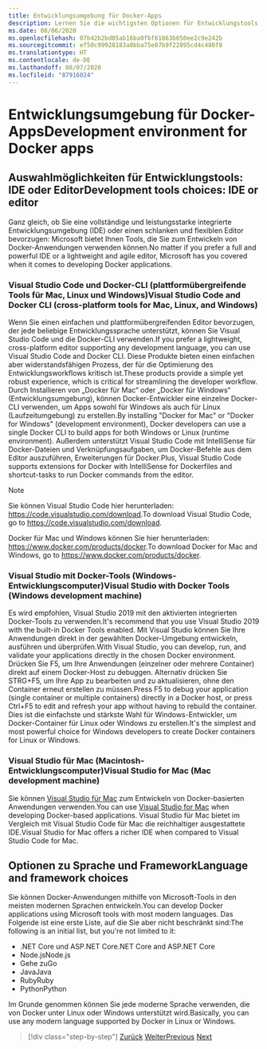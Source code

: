 ```yaml
---
title: Entwicklungsumgebung für Docker-Apps
description: Lernen Sie die wichtigsten Optionen für Entwicklungstools kennen, die den Docker-Entwicklungslebenszyklus unterstützen.
ms.date: 08/06/2020
ms.openlocfilehash: 07b42b2bd05ab16ba0fbf61863b050ee2c9e242b
ms.sourcegitcommit: ef50c99928183a0bba75e07b9f22895cd4c480f8
ms.translationtype: HT
ms.contentlocale: de-DE
ms.lasthandoff: 08/07/2020
ms.locfileid: "87916024"
---
```

# <a name="development-environment-for-docker-apps"></a><span data-ttu-id="803d1-103">Entwicklungsumgebung für Docker-Apps</span><span class="sxs-lookup"><span data-stu-id="803d1-103">Development environment for Docker apps</span></span>

## <a name="development-tools-choices-ide-or-editor"></a><span data-ttu-id="803d1-104">Auswahlmöglichkeiten für Entwicklungstools: IDE oder Editor</span><span class="sxs-lookup"><span data-stu-id="803d1-104">Development tools choices: IDE or editor</span></span>

<span data-ttu-id="803d1-105">Ganz gleich, ob Sie eine vollständige und leistungsstarke integrierte Entwicklungsumgebung (IDE) oder einen schlanken und flexiblen Editor bevorzugen: Microsoft bietet Ihnen Tools, die Sie zum Entwickeln von Docker-Anwendungen verwenden können.</span><span class="sxs-lookup"><span data-stu-id="803d1-105">No matter if you prefer a full and powerful IDE or a lightweight and agile editor, Microsoft has you covered when it comes to developing Docker applications.</span></span>

### <a name="visual-studio-code-and-docker-cli-cross-platform-tools-for-mac-linux-and-windows"></a><span data-ttu-id="803d1-106">Visual Studio Code und Docker-CLI (plattformübergreifende Tools für Mac, Linux und Windows)</span><span class="sxs-lookup"><span data-stu-id="803d1-106">Visual Studio Code and Docker CLI (cross-platform tools for Mac, Linux, and Windows)</span></span>

<span data-ttu-id="803d1-107">Wenn Sie einen einfachen und plattformübergreifenden Editor bevorzugen, der jede beliebige Entwicklungssprache unterstützt, können Sie Visual Studio Code und die Docker-CLI verwenden.</span><span class="sxs-lookup"><span data-stu-id="803d1-107">If you prefer a lightweight, cross-platform editor supporting any development language, you can use Visual Studio Code and Docker CLI.</span></span> <span data-ttu-id="803d1-108">Diese Produkte bieten einen einfachen aber widerstandsfähigen Prozess, der für die Optimierung des Entwicklungsworkflows kritisch ist.</span><span class="sxs-lookup"><span data-stu-id="803d1-108">These products provide a simple yet robust experience, which is critical for streamlining the developer workflow.</span></span> <span data-ttu-id="803d1-109">Durch Installieren von „Docker für Mac“ oder „Docker für Windows“ (Entwicklungsumgebung), können Docker-Entwickler eine einzelne Docker-CLI verwenden, um Apps sowohl für Windows als auch für Linux (Laufzeitumgebung) zu erstellen.</span><span class="sxs-lookup"><span data-stu-id="803d1-109">By installing "Docker for Mac" or "Docker for Windows" (development environment), Docker developers can use a single Docker CLI to build apps for both Windows or Linux (runtime environment).</span></span> <span data-ttu-id="803d1-110">Außerdem unterstützt Visual Studio Code mit IntelliSense für Docker-Dateien und Verknüpfungsaufgaben, um Docker-Befehle aus dem Editor auszuführen, Erweiterungen für Docker.</span><span class="sxs-lookup"><span data-stu-id="803d1-110">Plus, Visual Studio Code supports extensions for Docker with IntelliSense for Dockerfiles and shortcut-tasks to run Docker commands from the editor.</span></span>

> [!NOTE]
> <span data-ttu-id="803d1-111">Sie können Visual Studio Code hier herunterladen: <https://code.visualstudio.com/download>.</span><span class="sxs-lookup"><span data-stu-id="803d1-111">To download Visual Studio Code, go to <https://code.visualstudio.com/download>.</span></span>
>
> <span data-ttu-id="803d1-112">Docker für Mac und Windows können Sie hier herunterladen: <https://www.docker.com/products/docker>.</span><span class="sxs-lookup"><span data-stu-id="803d1-112">To download Docker for Mac and Windows, go to <https://www.docker.com/products/docker>.</span></span>

### <a name="visual-studio-with-docker-tools-windows-development-machine"></a><span data-ttu-id="803d1-113">Visual Studio mit Docker-Tools (Windows-Entwicklungscomputer)</span><span class="sxs-lookup"><span data-stu-id="803d1-113">Visual Studio with Docker Tools (Windows development machine)</span></span>

<span data-ttu-id="803d1-114">Es wird empfohlen, Visual Studio 2019 mit den aktivierten integrierten Docker-Tools zu verwenden.</span><span class="sxs-lookup"><span data-stu-id="803d1-114">It's recommend that you use Visual Studio 2019 with the built-in Docker Tools enabled.</span></span> <span data-ttu-id="803d1-115">Mit Visual Studio können Sie Ihre Anwendungen direkt in der gewählten Docker-Umgebung entwickeln, ausführen und überprüfen.</span><span class="sxs-lookup"><span data-stu-id="803d1-115">With Visual Studio, you can develop, run, and validate your applications directly in the chosen Docker environment.</span></span> <span data-ttu-id="803d1-116">Drücken Sie F5, um Ihre Anwendungen (einzelner oder mehrere Container) direkt auf einem Docker-Host zu debuggen. Alternativ drücken Sie STRG+F5, um Ihre App zu bearbeiten und zu aktualisieren, ohne den Container erneut erstellen zu müssen.</span><span class="sxs-lookup"><span data-stu-id="803d1-116">Press F5 to debug your application (single container or multiple containers) directly in a Docker host, or press Ctrl+F5 to edit and refresh your app without having to rebuild the container.</span></span> <span data-ttu-id="803d1-117">Dies ist die einfachste und stärkste Wahl für Windows-Entwickler, um Docker-Container für Linux oder Windows zu erstellen.</span><span class="sxs-lookup"><span data-stu-id="803d1-117">It's the simplest and most powerful choice for Windows developers to create Docker containers for Linux or Windows.</span></span>

### <a name="visual-studio-for-mac-mac-development-machine"></a><span data-ttu-id="803d1-118">Visual Studio für Mac (Macintosh-Entwicklungscomputer)</span><span class="sxs-lookup"><span data-stu-id="803d1-118">Visual Studio for Mac (Mac development machine)</span></span>

<span data-ttu-id="803d1-119">Sie können [Visual Studio für Mac](https://visualstudio.microsoft.com/vs/mac/?utm_medium=microsoft&utm_source=docs.microsoft.com&utm_campaign=inline+link) zum Entwickeln von Docker-basierten Anwendungen verwenden.</span><span class="sxs-lookup"><span data-stu-id="803d1-119">You can use [Visual Studio for Mac](https://visualstudio.microsoft.com/vs/mac/?utm_medium=microsoft&utm_source=docs.microsoft.com&utm_campaign=inline+link) when developing Docker-based applications.</span></span> <span data-ttu-id="803d1-120">Visual Studio für Mac bietet im Vergleich mit Visual Studio Code für Mac die reichhaltiger ausgestattete IDE.</span><span class="sxs-lookup"><span data-stu-id="803d1-120">Visual Studio for Mac offers a richer IDE when compared to Visual Studio Code for Mac.</span></span>

## <a name="language-and-framework-choices"></a><span data-ttu-id="803d1-121">Optionen zu Sprache und Framework</span><span class="sxs-lookup"><span data-stu-id="803d1-121">Language and framework choices</span></span>

<span data-ttu-id="803d1-122">Sie können Docker-Anwendungen mithilfe von Microsoft-Tools in den meisten modernen Sprachen entwickeln.</span><span class="sxs-lookup"><span data-stu-id="803d1-122">You can develop Docker applications using Microsoft tools with most modern languages.</span></span> <span data-ttu-id="803d1-123">Das Folgende ist eine erste Liste, auf die Sie aber nicht beschränkt sind:</span><span class="sxs-lookup"><span data-stu-id="803d1-123">The following is an initial list, but you're not limited to it:</span></span>

- <span data-ttu-id="803d1-124">.NET Core und ASP.NET Core</span><span class="sxs-lookup"><span data-stu-id="803d1-124">.NET Core and ASP.NET Core</span></span>
- <span data-ttu-id="803d1-125">Node.js</span><span class="sxs-lookup"><span data-stu-id="803d1-125">Node.js</span></span>
- <span data-ttu-id="803d1-126">Gehe zu</span><span class="sxs-lookup"><span data-stu-id="803d1-126">Go</span></span>
- <span data-ttu-id="803d1-127">Java</span><span class="sxs-lookup"><span data-stu-id="803d1-127">Java</span></span>
- <span data-ttu-id="803d1-128">Ruby</span><span class="sxs-lookup"><span data-stu-id="803d1-128">Ruby</span></span>
- <span data-ttu-id="803d1-129">Python</span><span class="sxs-lookup"><span data-stu-id="803d1-129">Python</span></span>

<span data-ttu-id="803d1-130">Im Grunde genommen können Sie jede moderne Sprache verwenden, die von Docker unter Linux oder Windows unterstützt wird.</span><span class="sxs-lookup"><span data-stu-id="803d1-130">Basically, you can use any modern language supported by Docker in Linux or Windows.</span></span>

>[!div class="step-by-step"]
><span data-ttu-id="803d1-131">[Zurück](deploy-azure-kubernetes-service.md)
>[Weiter](docker-apps-inner-loop-workflow.md)</span><span class="sxs-lookup"><span data-stu-id="803d1-131">[Previous](deploy-azure-kubernetes-service.md)
[Next](docker-apps-inner-loop-workflow.md)</span></span>
